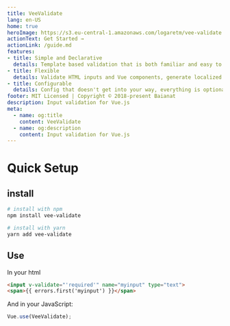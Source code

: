 ```yaml
---
title: VeeValidate
lang: en-US
home: true
heroImage: https://s3.eu-central-1.amazonaws.com/logaretm/vee-validate.svg
actionText: Get Started →
actionLink: /guide.md
features:
- title: Simple and Declarative
  details: Template based validation that is both familiar and easy to setup.
- title: Flexible
  details: Validate HTML inputs and Vue components, generate localized errors, Extendable, We have it all.
- title: Configurable
  details: Config that doesn't get into your way, everything is optional.
footer: MIT Licensed | Copyright © 2018-present Baianat
description: Input validation for Vue.js
meta:
  - name: og:title
    content: VeeValidate
  - name: og:description
    content: Input validation for Vue.js
---
```

# Quick Setup

## install

```bash
# install with npm
npm install vee-validate

# install with yarn
yarn add vee-validate
```

## Use

In your html

```html
<input v-validate="'required'" name="myinput" type="text">
<span>{{ errors.first('myinput') }}</span>
```

And in your JavaScript:

```js
Vue.use(VeeValidate);
```